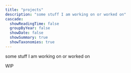 ```yaml
---
title: "projects"
description: "some stuff I am working on or worked on"
cascade:
  showReadingTime: false
  groupByYear: false
  showDate: false
  showSummary: true
  showTaxonomies: true
---
```


some stuff I am working on or worked on

WIP
